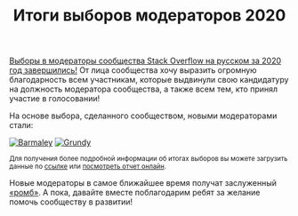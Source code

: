 ﻿---
title: "Итоги выборов модераторов 2020"
se.owner.user_id: 6
se.owner.display_name: "Nicolas Chabanovsky"
se.owner.link: "https://ru.meta.stackoverflow.com/users/6/nicolas-chabanovsky"
se.link: "https://ru.meta.stackoverflow.com/questions/10833/%d0%98%d1%82%d0%be%d0%b3%d0%b8-%d0%b2%d1%8b%d0%b1%d0%be%d1%80%d0%be%d0%b2-%d0%bc%d0%be%d0%b4%d0%b5%d1%80%d0%b0%d1%82%d0%be%d1%80%d0%be%d0%b2-2020"
se.question_id: 10833
se.post_type: question
---
<p><a href="https://ru.stackoverflow.com/election/4">Выборы  в модераторы сообщества Stack Overflow на русском за 2020 год завершились!</a> От лица сообщества хочу выразить огромную благодарность всем участникам, которые  выдвинули свою кандидатуру на должность модератора сообщества, а также всем тем, кто принял участие в голосовании!</p>
<p>На основе выбора, сделанного сообществом, новыми модераторами стали:</p>
<p><a href="https://ru.stackoverflow.com/users/5648/barmaley"><img src="https://ru.stackoverflow.com/users/flair/5648.png" alt="Barmaley" /></a> <a href="https://ru.stackoverflow.com/users/186999/grundy"><img src="https://ru.stackoverflow.com/users/flair/186999.png" alt="Grundy" /></a></p>
<p><sub>Для получения более подробной информации об итогах выборов вы можете загрузить данные по <a href="https://ru.stackoverflow.com/election/4">ссылке</a> или <a href="https://www.opavote.com/results/6509808766156800/0" rel="nofollow noreferrer">посмотреть отчет онлайн</a>.</sub></p>
<p>Новые модераторы в самое ближайшее время получат заслуженный <a href="https://ru.stackoverflow.com/users?tab=moderators">«ромб»</a>. А пока, давайте вместе поблагодарим ребят за желание помочь сообществу в развитии!</p>

